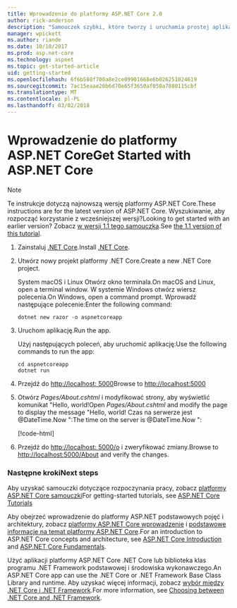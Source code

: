 ```yaml
---
title: Wprowadzenie do platformy ASP.NET Core 2.0
author: rick-anderson
description: "Samouczek szybki, które tworzy i uruchamia prostej aplikacji Hello World przy użyciu platformy ASP.NET Core."
manager: wpickett
ms.author: riande
ms.date: 10/18/2017
ms.prod: asp.net-core
ms.technology: aspnet
ms.topic: get-started-article
uid: getting-started
ms.openlocfilehash: 6f6b580f700a8e2ce09901668e6b026251024619
ms.sourcegitcommit: 7ac15eaae20b6d70e65f3650af050a7880115cbf
ms.translationtype: MT
ms.contentlocale: pl-PL
ms.lasthandoff: 03/02/2018
---
```

# <a name="get-started-with-aspnet-core"></a><span data-ttu-id="defb4-103">Wprowadzenie do platformy ASP.NET Core</span><span class="sxs-lookup"><span data-stu-id="defb4-103">Get Started with ASP.NET Core</span></span>

> [!NOTE]
> <span data-ttu-id="defb4-104">Te instrukcje dotyczą najnowszą wersję platformy ASP.NET Core.</span><span class="sxs-lookup"><span data-stu-id="defb4-104">These instructions are for the latest version of ASP.NET Core.</span></span> <span data-ttu-id="defb4-105">Wyszukiwanie, aby rozpocząć korzystanie z wcześniejszej wersji?</span><span class="sxs-lookup"><span data-stu-id="defb4-105">Looking to get started with an earlier version?</span></span> <span data-ttu-id="defb4-106">Zobacz [w wersji 1.1 tego samouczka](xref:getting-started-1.1).</span><span class="sxs-lookup"><span data-stu-id="defb4-106">See [the 1.1 version of this tutorial](xref:getting-started-1.1).</span></span>

1. <span data-ttu-id="defb4-107">Zainstaluj [.NET Core](https://www.microsoft.com/net/core/).</span><span class="sxs-lookup"><span data-stu-id="defb4-107">Install [.NET Core](https://www.microsoft.com/net/core/).</span></span>

2. <span data-ttu-id="defb4-108">Utwórz nowy projekt platformy .NET Core.</span><span class="sxs-lookup"><span data-stu-id="defb4-108">Create a new .NET Core project.</span></span>

   <span data-ttu-id="defb4-109">System macOS i Linux Otwórz okno terminala.</span><span class="sxs-lookup"><span data-stu-id="defb4-109">On macOS and Linux, open a terminal window.</span></span> <span data-ttu-id="defb4-110">W systemie Windows otwórz wiersz polecenia.</span><span class="sxs-lookup"><span data-stu-id="defb4-110">On Windows, open a command prompt.</span></span> <span data-ttu-id="defb4-111">Wprowadź następujące polecenie:</span><span class="sxs-lookup"><span data-stu-id="defb4-111">Enter the following command:</span></span>

    ```terminal
    dotnet new razor -o aspnetcoreapp
    ```
    
4. <span data-ttu-id="defb4-112">Uruchom aplikację.</span><span class="sxs-lookup"><span data-stu-id="defb4-112">Run the app.</span></span>

    <span data-ttu-id="defb4-113">Użyj następujących poleceń, aby uruchomić aplikację:</span><span class="sxs-lookup"><span data-stu-id="defb4-113">Use the following commands to run the app:</span></span>

    ```terminal
    cd aspnetcoreapp
    dotnet run
    ```

5. <span data-ttu-id="defb4-114">Przejdź do [http://localhost: 5000](http://localhost:5000)</span><span class="sxs-lookup"><span data-stu-id="defb4-114">Browse to [http://localhost:5000](http://localhost:5000)</span></span>

6. <span data-ttu-id="defb4-115">Otwórz *Pages/About.cshtml* i modyfikować strony, aby wyświetlić komunikat "Hello, world!</span><span class="sxs-lookup"><span data-stu-id="defb4-115">Open *Pages/About.cshtml* and modify the page to display the message "Hello, world!</span></span> <span data-ttu-id="defb4-116">Czas na serwerze jest @DateTime.Now ":</span><span class="sxs-lookup"><span data-stu-id="defb4-116">The time on the server is @DateTime.Now ":</span></span>

    [!code-html[](getting-started/sample/getting-started/about.cshtml?highlight=9&range=1-9)]

7. <span data-ttu-id="defb4-117">Przejdź do [http://localhost: 5000/o](http://localhost:5000/About) i zweryfikować zmiany.</span><span class="sxs-lookup"><span data-stu-id="defb4-117">Browse to [http://localhost:5000/About](http://localhost:5000/About) and verify the changes.</span></span>

### <a name="next-steps"></a><span data-ttu-id="defb4-118">Następne kroki</span><span class="sxs-lookup"><span data-stu-id="defb4-118">Next steps</span></span>

<span data-ttu-id="defb4-119">Aby uzyskać samouczki dotyczące rozpoczynania pracy, zobacz [platformy ASP.NET Core samouczki](tutorials/index.md)</span><span class="sxs-lookup"><span data-stu-id="defb4-119">For getting-started tutorials, see [ASP.NET Core Tutorials](tutorials/index.md)</span></span>

<span data-ttu-id="defb4-120">Aby obejrzeć wprowadzenie do platformy ASP.NET podstawowych pojęć i architektury, zobacz [platformy ASP.NET Core wprowadzenie](index.md) i [podstawowe informacje na temat platformy ASP.NET Core](fundamentals/index.md).</span><span class="sxs-lookup"><span data-stu-id="defb4-120">For an introduction to ASP.NET Core concepts and architecture, see [ASP.NET Core Introduction](index.md) and [ASP.NET Core Fundamentals](fundamentals/index.md).</span></span>

<span data-ttu-id="defb4-121">Użyć aplikacji platformy ASP.NET Core .NET Core lub biblioteka klas programu .NET Framework podstawowej i środowiska wykonawczego.</span><span class="sxs-lookup"><span data-stu-id="defb4-121">An ASP.NET Core app can use the .NET Core or .NET Framework Base Class Library and runtime.</span></span> <span data-ttu-id="defb4-122">Aby uzyskać więcej informacji, zobacz [wybór między .NET Core i .NET Framework](https://docs.microsoft.com/dotnet/articles/standard/choosing-core-framework-server).</span><span class="sxs-lookup"><span data-stu-id="defb4-122">For more information, see [Choosing between .NET Core and .NET Framework](https://docs.microsoft.com/dotnet/articles/standard/choosing-core-framework-server).</span></span>
